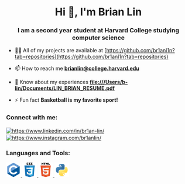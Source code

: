 <h1 align="center">Hi 👋, I'm Brian Lin</h1>
<h3 align="center">I am a second year student at Harvard College studying computer science</h3>

- 👨‍💻 All of my projects are available at [https://github.com/br1anl1n?tab=repositories](https://github.com/br1anl1n?tab=repositories)

- 📫 How to reach me **brianlin@college.harvard.edu**

- 📄 Know about my experiences **[file:///Users/b-lin/Documents/LIN_BRIAN_RESUME.pdf](https://tinyurl.com/lin-brian-resume)**

- ⚡ Fun fact **Basketball is my favorite sport!**

<h3 align="left">Connect with me:</h3>
<p align="left">
<a href="https://linkedin.com/in/https://www.linkedin.com/in/br1an-lin/" target="blank"><img align="center" src="https://raw.githubusercontent.com/rahuldkjain/github-profile-readme-generator/master/src/images/icons/Social/linked-in-alt.svg" alt="https://www.linkedin.com/in/br1an-lin/" height="30" width="40" /></a>
<a href="https://instagram.com/https://www.instagram.com/br1anlin/" target="blank"><img align="center" src="https://raw.githubusercontent.com/rahuldkjain/github-profile-readme-generator/master/src/images/icons/Social/instagram.svg" alt="https://www.instagram.com/br1anlin/" height="30" width="40" /></a>
</p>

<h3 align="left">Languages and Tools:</h3>
<p align="left"> <a href="https://www.cprogramming.com/" target="_blank" rel="noreferrer"> <img src="https://raw.githubusercontent.com/devicons/devicon/master/icons/c/c-original.svg" alt="c" width="40" height="40"/> </a> <a href="https://www.w3schools.com/css/" target="_blank" rel="noreferrer"> <img src="https://raw.githubusercontent.com/devicons/devicon/master/icons/css3/css3-original-wordmark.svg" alt="css3" width="40" height="40"/> </a> <a href="https://www.w3.org/html/" target="_blank" rel="noreferrer"> <img src="https://raw.githubusercontent.com/devicons/devicon/master/icons/html5/html5-original-wordmark.svg" alt="html5" width="40" height="40"/> </a> <a href="https://www.python.org" target="_blank" rel="noreferrer"> <img src="https://raw.githubusercontent.com/devicons/devicon/master/icons/python/python-original.svg" alt="python" width="40" height="40"/> </a> </p>
